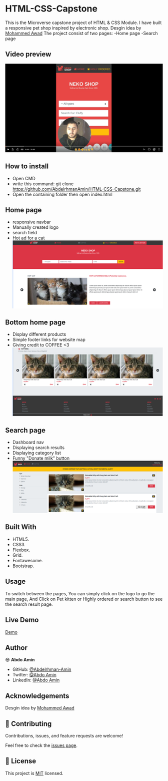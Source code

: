 # HTML-CSS-Capstone

This is the Microverse capstone project of HTML & CSS Module.
I have built a responsive pet shop inspired by electronic shop.
Desgin idea by [Mohammed Awad](https://www.behance.net/gallery/24796463/ZATTIX)
The project consist of two pages:
-Home page
-Search page

## Video preview

[![Watch the video](./src/images/video.png)](https://www.loom.com/share/12dc4381228a4f4ca44181531ca39ffe)

## How to install

- Open CMD
- write this command: git clone https://github.com/AbdelrhmanAmin/HTML-CSS-Capstone.git
- Open the containing folder then open index.html

## Home page

- responsive navbar
- Manually created logo
- search field
- Hot ad for a cat
  ![screenshot](./src/images/Home-nav.png)

## Bottom home page

- Display different products
- Simple footer links for website map
- Giving credit to COFFEE <3
  ![screenshot](./src/images/home-footer.png)

## Search page

- Dashboard nav
- Displaying search results
- Displaying category list
- Funny "Donate milk" button
  ![screenshot](./src/images/search-nav.png)

## Built With

- HTML5.
- CSS3.
- Flexbox.
- Grid.
- Fontawesome.
- Bootstrap.

## Usage

To switch between the pages, You can simply click on the logo to go the main page, And Click on Pet kitten or Highly ordered or search button to see the search result page.

## Live Demo

[Demo](https://raw.githack.com/AbdelrhmanAmin/HTML-CSS-Capstone/feature-branch/index.html)

## Author

😎 **Abdo Amin**

- GitHub: [@Abdelrhman-Amin](https://github.com/AbdelrhmanAmin)
- Twitter: [@Abdo Amin](https://twitter.com/AbdoAmi60489112)
- LinkedIn: [@Abdo Amin](https://www.linkedin.com/in/abdo-amin-ab786a1b0/)

## Acknowledgements

Desgin idea by [Mohammed Awad](https://www.behance.net/gallery/24796463/ZATTIX)

## 🤝 Contributing

Contributions, issues, and feature requests are welcome!

Feel free to check the [issues page](https://github.com/AbdelrhmanAmin/HTML-CSS-Capstone/issues).

## 📝 License

This project is [MIT](./LICENSE) licensed.
